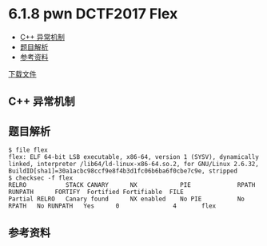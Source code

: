 # 6.1.8 pwn DCTF2017 Flex

- [C++ 异常机制](#c-异常机制)
- [题目解析](#题目解析)
- [参考资料](#参考资料)


[下载文件](../src/writeup/6.1.8_pwn_dctf2017_flex)

## C++ 异常机制

## 题目解析
```
$ file flex 
flex: ELF 64-bit LSB executable, x86-64, version 1 (SYSV), dynamically linked, interpreter /lib64/ld-linux-x86-64.so.2, for GNU/Linux 2.6.32, BuildID[sha1]=30a1acbc98ccf9e8f4b3d1fc06b6ba6f0cbe7c9e, stripped
$ checksec -f flex 
RELRO           STACK CANARY      NX            PIE             RPATH      RUNPATH      FORTIFY  Fortified Fortifiable  FILE
Partial RELRO   Canary found      NX enabled    No PIE          No RPATH   No RUNPATH   Yes      0               4       flex
```


## 参考资料
